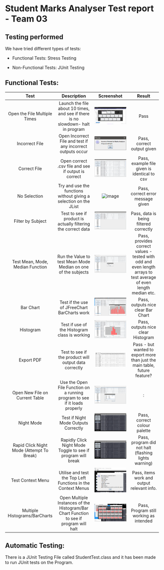 # Student Marks Analyser Test report  - Team 03

## Testing performed

We have tried different types of tests:

* Functional Tests:
Stress Testing

* Non-Functional Tests:
JUnit Testing

## Functional Tests:

| Test | Description | Screenshot | Result |
| :---: | :---: | :---: | :---: |
| Open the File Multiple Times | Launch the file about 10 times, and see if there is no slowdown- halt in program | ![image](Screenshots/Testing/1LoadTest.png) | Pass |
| Incorrect File | Open Incorrect File and test if any incorrect outputs occur | ![image](Screenshots/Testing/2IncorrectFile.png) | Pass, correct output given |
| Correct File | Open correct .csv file and see if output is correct | ![image](Screenshots/Testing/3Window.png) | Pass, example file given is identical to csv |
| No Selection | Try and use the functions without giving a selection on the JList | ![image](Screenshots/Testing/.png) | Pass, correct error message given |
| Filter by Subject | Test to see if product is actually filtering the correct data | ![image](Screenshots/Testing/5FilterSelection.png) | Pass, data is being filtered correctly |
| Test Mean, Mode, Median Function | Run the Value to test Mean Mode Median on one of the subjects | ![image](Screenshots/Testing/6TestStatistics.png) | Pass, provides correct values - tested with odd and even length arrays to test average of even length median etc. |
| Bar Chart | Test if the use of JFreeChart BarCharts work | ![image](Screenshots/Testing/7TestBar.png) | Pass, outputs nice clear Bar Chart |
| Histogram | Test if use of the Histogram class is working | ![image](Screenshots/Testing/8TestHisto.png) | Pass, outputs nice clear Histogram |
| Export PDF | Test to see if the product will output data correctly | ![image](Screenshots/Testing/9ExportTest.png) | Pass - but wanted to export more than just the main table, future feature? |
| Open New File on Current Table | Use the Open File Function on a running program to see if it loads properly | ![image](Screenshots/Testing/10OpenFile.png) | : |
| Night Mode | Test if Night Mode Outputs Correctly | ![image](Screenshots/Testing/11TestNightMode.png) | Pass, correct colour palette |
| Rapid Click Night Mode (Attempt To Break) | Rapidly Click Night Mode Toggle to see if program will break | ![image](Screenshots/Testing/11TestNightMode.png) | Pass, program did not halt (flashing lights warning) |
| Test Context Menu | Utilise and test the Top Left Functions in the Context Menus | ![image](Screenshots/Testing/12TestContextMenu.png) | Pass, items work and output relevant info. |
| Multiple Histograms/BarCharts | Open Multiple Instances of the Histogram/Bar Chart Function to see if program will halt | ![image](Screenshots/Testing/13MultiChart.png) | Pass, Program still working as intended |



## Automatic Testing:
There is a JUnit Testing File called StudentTest.class and it has been made to run JUnit tests on the Program.

